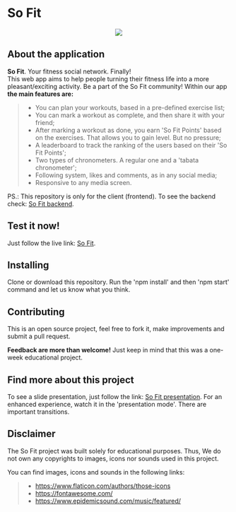 # So Fit

<p align='center'> <img src="https://media.giphy.com/media/y0XjAl4IXGDhiWa6YK/giphy.gif"/> </p>

## About the application

**So Fit**. Your fitness social network. Finally! <br/>
This web app aims to help people turning their fitness life into a more pleasant/exciting activity. Be a part of the So Fit community! Within our app **the main features are:**
> - You can plan your workouts, based in a pre-defined exercise list;
> - You can mark a workout as complete, and then share it with your friend;
> - After marking a workout as done, you earn 'So Fit Points' based on the exercises. That allows you to gain level. But no pressure;
> - A leaderboard to track the ranking of the users based on their 'So Fit Points';
> - Two types of chronometers. A regular one and a 'tabata chronometer';
> - Following system, likes and comments, as in any social media;
> - Responsive to any media screen.

PS.: This repository is only for the client (frontend). To see the backend check: <a href="https://github.com/MFAP-1/so-fit-server">So Fit backend</a>.

## Test it now!

Just follow the live link: <a href="https://so-fit-app.netlify.app">So Fit</a>.

## Installing

Clone or download this repository. Run the 'npm install' and then 'npm start' command and let us know what you think.

## Contributing

This is an open source project, feel free to fork it, make improvements and submit a pull request.

**Feedback are more than welcome!** Just keep in mind that this was a one-week educational project.

## Find more about this project

To see a slide presentation, just follow the link: <a href="https://docs.google.com/presentation/d/1JixScFaKZALq7nN2l3awARencBQlCkK8zjXWSvJsG5g/edit?usp=sharing">So Fit presentation</a>.
For an enhanced experience, watch it in the 'presentation mode'. There are important transitions.

## Disclaimer

The So Fit project was built solely for educational purposes. Thus, We do not own any copyrights to images, icons nor sounds used in this project.

You can find images, icons and sounds in the following links:

> - https://www.flaticon.com/authors/those-icons
> - https://fontawesome.com/
> - https://www.epidemicsound.com/music/featured/
